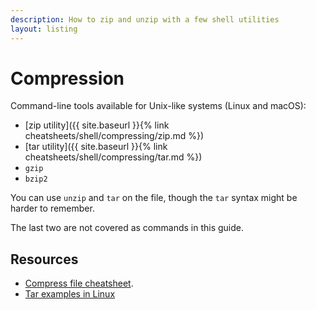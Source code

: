 ```yaml
---
description: How to zip and unzip with a few shell utilities
layout: listing
---
```

# Compression


<!-- Move to Learn to Code and then link to a shorter version here, maybe with tables -->


Command-line tools available for Unix-like systems (Linux and macOS):

- [zip utility]({{ site.baseurl }}{% link cheatsheets/shell/compressing/zip.md %})
- [tar utility]({{ site.baseurl }}{% link cheatsheets/shell/compressing/tar.md %})
- `gzip`
- `bzip2`

You can use `unzip` and `tar` on the file, though the `tar` syntax might be harder to remember.

The last two are not covered as commands in this guide.


## Resources

- [Compress file cheatsheet](https://www.cyberciti.biz/howto/question/general/compress-file-unix-linux-cheat-sheet.php).
- [Tar examples in Linux](https://www.tecmint.com/18-tar-command-examples-in-linux/)
